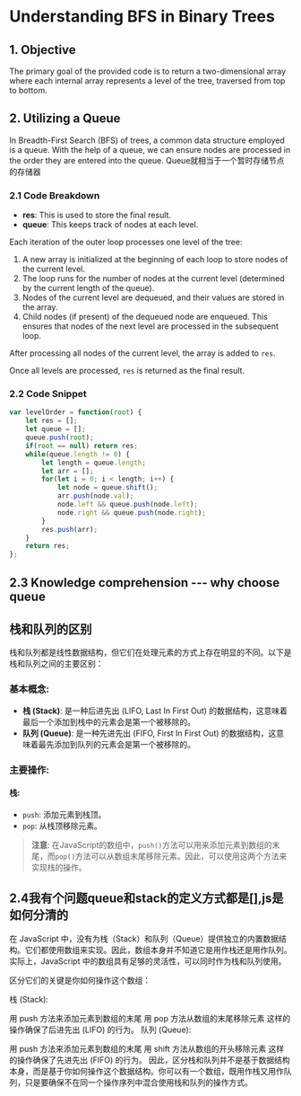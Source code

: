 # Understanding BFS in Binary Trees

## 1. Objective

The primary goal of the provided code is to return a two-dimensional array where each internal array represents a level of the tree, traversed from top to bottom.

## 2. Utilizing a Queue

In Breadth-First Search (BFS) of trees, a common data structure employed is a queue. With the help of a queue, we can ensure nodes are processed in the order they are entered into the queue.
Queue就相当于一个暂时存储节点的存储器

### 2.1 Code Breakdown

- **res**: This is used to store the final result.
- **queue**: This keeps track of nodes at each level.

Each iteration of the outer loop processes one level of the tree:
1. A new array is initialized at the beginning of each loop to store nodes of the current level.
2. The loop runs for the number of nodes at the current level (determined by the current length of the queue).
3. Nodes of the current level are dequeued, and their values are stored in the array.
4. Child nodes (if present) of the dequeued node are enqueued. This ensures that nodes of the next level are processed in the subsequent loop.
  
After processing all nodes of the current level, the array is added to `res`.

Once all levels are processed, `res` is returned as the final result.

### 2.2 Code Snippet

```javascript
var levelOrder = function(root) {
    let res = [];
    let queue = [];
    queue.push(root);
    if(root == null) return res;
    while(queue.length != 0) {
        let length = queue.length;
        let arr = [];
        for(let i = 0; i < length; i++) {
            let node = queue.shift();
            arr.push(node.val);
            node.left && queue.push(node.left);
            node.right && queue.push(node.right);
        }
        res.push(arr);
    }
    return res;
};
```

## 2.3 Knowledge comprehension --- why choose queue
## 栈和队列的区别

栈和队列都是线性数据结构，但它们在处理元素的方式上存在明显的不同。以下是栈和队列之间的主要区别：

### 基本概念:
- **栈 (Stack)**: 是一种后进先出 (LIFO, Last In First Out) 的数据结构，这意味着最后一个添加到栈中的元素会是第一个被移除的。
- **队列 (Queue)**: 是一种先进先出 (FIFO, First In First Out) 的数据结构，这意味着最先添加到队列的元素会是第一个被移除的。

### 主要操作:
#### 栈:
- `push`: 添加元素到栈顶。
- `pop`: 从栈顶移除元素。

> **注意**: 在JavaScript的数组中，`push()`方法可以用来添加元素到数组的末尾，而`pop()`方法可以从数组末尾移除元素。因此，可以使用这两个方法来实现栈的操作。


## 2.4我有个问题queue和stack的定义方式都是[],js是如何分清的
在 JavaScript 中，没有为栈（Stack）和队列（Queue）提供独立的内置数据结构。它们都使用数组来实现。因此，数组本身并不知道它是用作栈还是用作队列。实际上，JavaScript 中的数组具有足够的灵活性，可以同时作为栈和队列使用。

区分它们的关键是你如何操作这个数组：

栈 (Stack):

用 push 方法来添加元素到数组的末尾
用 pop 方法从数组的末尾移除元素
这样的操作确保了后进先出 (LIFO) 的行为。
队列 (Queue):

用 push 方法来添加元素到数组的末尾
用 shift 方法从数组的开头移除元素
这样的操作确保了先进先出 (FIFO) 的行为。
因此，区分栈和队列并不是基于数据结构本身，而是基于你如何操作这个数据结构。你可以有一个数组，既用作栈又用作队列，只是要确保不在同一个操作序列中混合使用栈和队列的操作方式。


